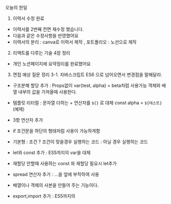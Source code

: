 오늘의 한일

1. 이력서 수정 완료

- 이력서를 2번째 전면 재수정 했습니다.
- 다음과 같은 수정사항을 반영했어요
- 이력서의 분리 : canva로 이력서 제작 , 포트폴리오 : 노션으로 제작

2. 리액트를 다루는 기술 4장 정리

- 개인 노션페이지에 요약정리를 완료했어요

3. 면접 예상 질문 정리
   3-1. 자바스크립트 ES6 으로 넘어오면서 변경점을 말해달라.

- 구조분해 할당 추가 :
  Props없이 var{test, alpha} = beta처럼 사용가능
  객체와 배열 내부의 값을 가져올때 사용한다.

- 템플릿 리터럴 :
  문자열 더하는 + 연산자를 `${}` 로 대체
  const alpha = `${테스트}` (예제)

- 3항 연산자 추가
- if 조건문을 하단의 형태처럼 사용이 가능하게함
- 기본형 : 조건 ? 조건이 맞을경우 실행하는 코드 : 아닐 경우 실행하는 코드

- let와 const 추가 : ES5까지의 var을 대체
- 재할당 안할때 사용하는 const 와 재할당 필요시 let추가

- spread 연산자 추가 : ...을 앞에 부착하여 사용
- 배열이나 객체의 사본을 만들어 주는 기능이다.

- export,import 추가 : ES5까지의 <script> 대체
- import와 export 를 통해 JS파일을 다른 파일에서 불러오거나 사용하도록함
- import : JS파일을 수입 , export : JS파일을 수출 이렇게 생각하면 된다.

- 화살표 함수 추가 : () => {} , 가장 큰 차이점 this

- 일반 함수 : 함수 호출시 함수가 어떻게 호출되는지 에 따라서 this에 바인딩할 객체가 동적으로 결정
- 즉 함수따라서 this가 바뀜

- 화살표 함수 : 상위 스코프의 this를 가르킴

3-2. SPA에 대해 간단한 특징을 설명하고 장단점을 설명하라

- SPA : 1개의 페이지로 구성된 싱글페이지애플리케이션
- 최초 요청시 한페이지가 불러온다 -> 사용자가 페이지 변경시 -> 기존 페이지의 내부를 수정하여 출력
- 최초 1회만 (html, css ,js )를 불러온다.

- 장점
- 자연스러운 사용자 경험 -> 전체 페이지 업데이트 필요성 없음 -> 그로인한 속도 향상 가능

- 필요한 자원만 부분적으로 호출 -> 서버에 데이터를 최초 1회 요청 -> 받은 데이터를 전부 저장

- 컴포넌트별 개발이 용이함.

- 단점
- JS등 리소스의 연관된 파일을 최초 1회 받아옴 -> 초기 구동속도가 느린게 단점이다.
- 검색엔진최적화의 난이도가 높다(SSR)로 해결가능하다.

3-3. this의 작동원리를 설명하라.

- 핵심적인 내용은 : this 값은 함수가 어떻게 실행하는지 에 따라 달라진다.

- this는 코드의 실행 위치나 방법에 따라 그때그때 마다 달라진다.

- this의 규칙은 다음과 같습니다.
- 실행시 new 키워드를 사용시 , 함수 내부에서 this가 새로운 객체를 가리킴.
- apply, call ,bind 를 사용, 함수를 호출/생성시 함수 내부에서 this키워드를 apply,call,bind 호출시 전달 객체를 가르킴
- 함수가 객체의 메소드로 호출시, this는 그 함수를 속성으로 추가한 객체 를 가르킴
- 위 3가지 방법을 제외한 방법으로 호출시 this는 전역객체를 가르킴 , 브라우저에서는 window가 해당,
  strict모드(엄격모드) : this는 전역객체가 아닌 undefined가 된다.
- 상위 4개의 조건이 중첩되어 사용될 경우 , 먼저 언급된 규칙부터 적용한다.
- 화살표 함수 : 상단의 규칙을 모두 무시 , 함수가 제작된 시점에서 그 함수를 둘러싼 스코프의 this를 지목
